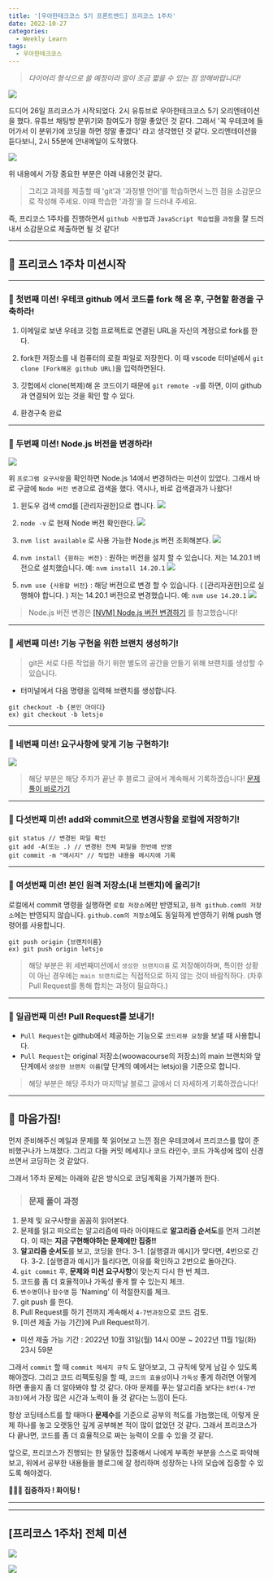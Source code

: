 ```yaml
---
title: '[우아한테크코스 5기 프론트엔드] 프리코스 1주차'
date: 2022-10-27
categories:
  - Weekly Learn
tags:
  - 우아한테크코스
---
```


> _다이어리 형식으로 쓸 예정이라 말이 조금 짧을 수 있는 점 양해바랍니다!_

![](https://velog.velcdn.com/images/gusdh2/post/03a663e4-00fc-4560-b143-52515a0a6868/image.png)

드디어 26일 프리코스가 시작되었다. 2시 유튜브로 우아한테크코스 5기 오리엔테이션을 했다. 유튜브 채팅방 분위기와 참여도가 정말 좋았던 것 같다. 그래서 '꼭 우테코에 들어가서 이 분위기에 코딩을 하면 정말 좋겠다' 라고 생각했던 것 같다. 오리엔테이션을 듣다보니, 2시 55분에 안내메일이 도착했다.

![](https://velog.velcdn.com/images/gusdh2/post/2a8e3aa0-cb00-4127-9dbc-31968d479ee6/image.png)

위 내용에서 가장 중요한 부분은 아래 내용인것 같다.

> 그리고 과제를 제출할 때 'git’과 '과정별 언어’를 학습하면서 느낀 점을 소감문으로 작성해 주세요. 이때 학습한 '과정’을 잘 드러내 주세요.

즉, 프리코스 1주차를 진행하면서 `github 사용법`과 `JavaScript 학습법`을 `과정`을 잘 드러내서 소감문으로 제출하면 될 것 같다!

---

## 🥳 프리코스 1주차 미션시작

---

### 📝 첫번째 미션! 우테코 github 에서 코드를 fork 해 온 후, 구현할 환경을 구축하라!

1. 이메일로 보낸 우테코 깃헙 프로젝트로 연결된 URL을 자신의 계정으로 fork를 한다.

2. fork한 저장소를 내 컴퓨터의 로컬 파일로 저장한다. 이 때 vscode 터미널에서 `git clone [Fork해온 github URL]`을 입력하면된다.

3. 깃헙에서 clone(복제)해 온 코드이기 때문에 `git remote -v`를 하면, 이미 github과 연결되어 있는 것을 확인 할 수 있다.

4. 환경구축 완료

---

### 📝 두번째 미션! Node.js 버전을 변경하라!

![](https://velog.velcdn.com/images/gusdh2/post/db55a0e6-69a2-4780-9aa5-47974e35885a/image.png)

위 `프로그램 요구사항`을 확인하면 Node.js 14에서 변경하라는 미션이 있었다. 그래서 바로 구글에 `Node 버전 변경`으로 검색을 했다. 역시나, 바로 검색결과가 나왔다!

1. 윈도우 검색 cmd를 [관리자권한]으로 켭니다. ![](https://velog.velcdn.com/images/gusdh2/post/f4344347-9e9c-497e-9340-ed6adc1f2f08/image.png)

2. `node -v` 로 현재 Node 버전 확인한다. ![](https://velog.velcdn.com/images/gusdh2/post/1ab3d149-898d-4eab-904e-161221f946eb/image.png)

3. `nvm list available` 로 사용 가능한 Node.js 버전 조회해본다. ![](https://velog.velcdn.com/images/gusdh2/post/35ee83e9-d8cf-4f8a-a81b-ca585c82f736/image.png)

4. `nvm install {원하는 버전}` : 원하는 버전을 설치 할 수 있습니다. 저는 14.20.1 버전으로 설치했습니다. 예: `nvm install 14.20.1` ![](https://velog.velcdn.com/images/gusdh2/post/ff51d5bf-20a7-4209-b91e-1054d0954ca4/image.png)

5. `nvm use {사용할 버전}` : 해당 버전으로 변경 할 수 있습니다. ( [관리자권한]으로 실행해야 합니다. ) 저는 14.20.1 버전으로 변경했습니다. 예: `nvm use 14.20.1` ![](https://velog.velcdn.com/images/gusdh2/post/6a5b6e61-0f92-49dd-a950-3fd3fe7744f3/image.png)

> Node.js 버전 변경은 [[NVM] Node.js 버전 변경하기](https://codepathfinder.com/entry/NVM-Nodejs-%EB%B2%84%EC%A0%84-%EB%B3%80%EA%B2%BD%ED%95%98%EA%B8%B0) 를 참고했습니다!

---

### 📝 세번째 미션! 기능 구현을 위한 브랜치 생성하기!

> git은 서로 다른 작업을 하기 위한 별도의 공간을 만들기 위해 브랜치를 생성할 수 있습니다.

- 터미널에서 다음 명령을 입력해 브랜치를 생성합니다.

```
git checkout -b {본인 아이디}
ex) git checkout -b letsjo
```

---

### 📝 네번째 미션! 요구사항에 맞게 기능 구현하기!

![](https://velog.velcdn.com/images/gusdh2/post/3b800504-f22d-4efa-bce0-800cff43a6f2/image.png)

> 해당 부분은 해당 주차가 끝난 후 블로그 글에서 계속해서 기록하겠습니다! [문제 풀이 바로가기](https://blog-tummy.vercel.app/blog/2022/10/%EC%9A%B0%EC%95%84%ED%95%9C%ED%85%8C%ED%81%AC%EC%BD%94%EC%8A%A4-5%EA%B8%B0-%ED%94%84%EB%A1%A0%ED%8A%B8%EC%97%94%EB%93%9C-%ED%94%84%EB%A6%AC%EC%BD%94%EC%8A%A4-1%EC%A3%BC%EC%B0%A8%EB%A5%BC-%EB%A7%88%EC%B9%98%EA%B3%A0)

---

### 📝 다섯번째 미션! add와 commit으로 변경사항을 로컬에 저장하기!

```
git status // 변경된 파일 확인
git add -A(또는 .) // 변경된 전체 파일을 한번에 반영
git commit -m "메시지" // 작업한 내용을 메시지에 기록
```

---

### 📝 여섯번째 미션! 본인 원격 저장소(내 브랜치)에 올리기!

로컬에서 commit 명령을 실행하면 `로컬 저장소`에만 반영되고, `원격 github.com의 저장소`에는 반영되지 않습니다. `github.com의 저장소`에도 동일하게 반영하기 위해 push 명령어를 사용합니다.

```
git push origin {브랜치이름}
ex) git push origin letsjo
```

> 해당 부분은 위 세번째미션에서 `생성한 브랜치이름` 로 저장해야하며, 특이한 상황이 아닌 경우에는 `main 브랜치`로는 직접적으로 하지 않는 것이 바람직하다. (차후 Pull Request를 통해 합치는 과정이 필요하다.)

---

### 📝 일곱번째 미션! Pull Request를 보내기!

- `Pull Request`는 github에서 제공하는 기능으로 `코드리뷰 요청`을 보낼 때 사용합니다.
- `Pull Request`는 original 저장소(woowacourse의 저장소)의 main 브랜치와 앞 단계에서 `생성한 브랜치 이름`(앞 단계의 예에서는 letsjo)을 기준으로 합니다.

> 해당 부분은 해당 주차가 마지막날 블로그 글에서 더 자세하게 기록하겠습니다!

---

## 🥸 마음가짐!

먼저 준비해주신 메일과 문제를 쭉 읽어보고 느낀 점은 우테코에서 프리코스를 많이 준비했구나가 느껴졌다. 그리고 다들 커밋 메세지나 코드 라인수, 코드 가독성에 많이 신경쓰면서 코딩하는 것 같았다.

그래서 1주차 문제는 아래와 같은 방식으로 코딩계획을 가져가볼까 한다.

> ### 문제 풀이 과정

1. 문제 및 요구사항을 꼼꼼히 읽어본다.
2. 문제를 읽고 떠오르는 알고리즘에 따라 아이패드로 **알고리즘 순서도**를 먼저 그려본다. 이 때는 **지금 구현해야하는 문제에만 집중!!**
3. **알고리즘 순서도**를 보고, 코딩을 한다. 3-1. [실행결과 예시]가 맞다면, 4번으로 간다. 3-2. [실행결과 예시]가 틀리다면, 이유를 확인하고 2번으로 돌아간다.
4. `git commit` 후, **문제와 미션 요구사항**이 맞는지 다시 한 번 체크.
5. 코드를 좀 더 효율적이나 가독성 좋게 짤 수 있는지 체크.
6. `변수명`이나 `함수명` 등 'Naming' 이 적절한지를 체크.
7. git push 를 한다.
8. Pull Request를 하기 전까지 계속해서 `4-7번과정`으로 코드 검토.
9. [미션 제출 가능 기간]에 Pull Request하기.

- 미션 제출 가능 기간 : 2022년 10월 31일(월) 14시 00분 ~ 2022년 11월 1일(화) 23시 59분

그래서 `commit` 할 때 `commit 메세지 규칙` 도 알아보고, 그 규칙에 맞게 남길 수 있도록 해야겠다. 그리고 코드 리펙토링을 할 때, `코드의 효율성`이나 `가독성` 좋게 하려면 어떻게 하면 좋을지 좀 더 알아봐야 할 것 같다. 아마 문제를 푸는 알고리즘 보다는 `8번(4-7번 과정)`에서 가장 많은 시간과 노력이 들 것 같다는 느낌이 든다.

항상 코딩테스트를 할 때마다 **문제수**를 기준으로 공부의 척도를 가늠했는데, 이렇게 문제 하나를 놓고 오랫동안 깊게 공부해본 적이 많이 없었던 것 같다. 그래서 프리코스가 다 끝나면, 코드를 좀 더 효율적으로 짜는 능력이 오를 수 있을 것 같다.

앞으로, 프리코스가 진행되는 한 달동안 집중해서 나에게 부족한 부분을 스스로 파악해보고, 위에서 공부한 내용들을 블로그에 잘 정리하며 성장하는 나의 모습에 집중할 수 있도록 해야겠다.

**👻👻👻 집중하자 ! 화이팅 !**

---

---

## [프리코스 1주차] 전체 미션

![](https://velog.velcdn.com/images/gusdh2/post/a1169f68-8ecb-4de9-81f0-7769fb020a33/image.png)

![](https://velog.velcdn.com/images/gusdh2/post/c97eab8c-dfea-4277-8e3c-bf01a722a550/image.png)

